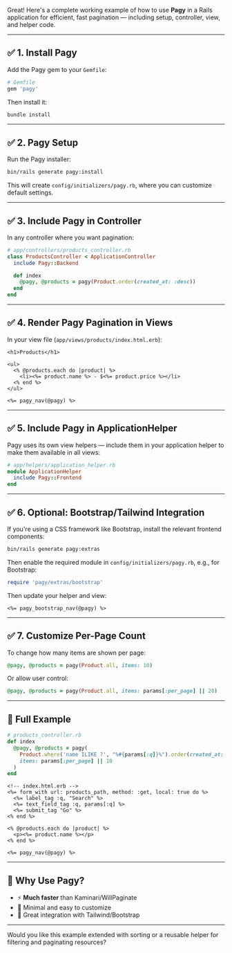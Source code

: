 Great! Here's a complete working example of how to use **Pagy** in a Rails application for efficient, fast pagination — including setup, controller, view, and helper code.

---

## ✅ 1. **Install Pagy**

Add the Pagy gem to your `Gemfile`:

```ruby
# Gemfile
gem 'pagy'
```

Then install it:

```bash
bundle install
```

---

## ✅ 2. **Pagy Setup**

Run the Pagy installer:

```bash
bin/rails generate pagy:install
```

This will create `config/initializers/pagy.rb`, where you can customize default settings.

---

## ✅ 3. **Include Pagy in Controller**

In any controller where you want pagination:

```ruby
# app/controllers/products_controller.rb
class ProductsController < ApplicationController
  include Pagy::Backend

  def index
    @pagy, @products = pagy(Product.order(created_at: :desc))
  end
end
```

---

## ✅ 4. **Render Pagy Pagination in Views**

In your view file (`app/views/products/index.html.erb`):

```erb
<h1>Products</h1>

<ul>
  <% @products.each do |product| %>
    <li><%= product.name %> - $<%= product.price %></li>
  <% end %>
</ul>

<%= pagy_nav(@pagy) %>
```

---

## ✅ 5. **Include Pagy in ApplicationHelper**

Pagy uses its own view helpers — include them in your application helper to make them available in all views:

```ruby
# app/helpers/application_helper.rb
module ApplicationHelper
  include Pagy::Frontend
end
```

---

## ✅ 6. **Optional: Bootstrap/Tailwind Integration**

If you're using a CSS framework like Bootstrap, install the relevant frontend components:

```bash
bin/rails generate pagy:extras
```

Then enable the required module in `config/initializers/pagy.rb`, e.g., for Bootstrap:

```ruby
require 'pagy/extras/bootstrap'
```

Then update your helper and view:

```erb
<%= pagy_bootstrap_nav(@pagy) %>
```

---

## ✅ 7. **Customize Per-Page Count**

To change how many items are shown per page:

```ruby
@pagy, @products = pagy(Product.all, items: 10)
```

Or allow user control:

```ruby
@pagy, @products = pagy(Product.all, items: params[:per_page] || 20)
```

---

## 🔄 Full Example

```ruby
# products_controller.rb
def index
  @pagy, @products = pagy(
    Product.where('name ILIKE ?', "%#{params[:q]}%").order(created_at: :desc),
    items: params[:per_page] || 10
  )
end
```

```erb
<!-- index.html.erb -->
<%= form_with url: products_path, method: :get, local: true do %>
  <%= label_tag :q, "Search" %>
  <%= text_field_tag :q, params[:q] %>
  <%= submit_tag "Go" %>
<% end %>

<% @products.each do |product| %>
  <p><%= product.name %></p>
<% end %>

<%= pagy_nav(@pagy) %>
```

---

## 📌 Why Use Pagy?

* ⚡ **Much faster** than Kaminari/WillPaginate
* 🧼 Minimal and easy to customize
* 🔄 Great integration with Tailwind/Bootstrap

---

Would you like this example extended with sorting or a reusable helper for filtering and paginating resources?
